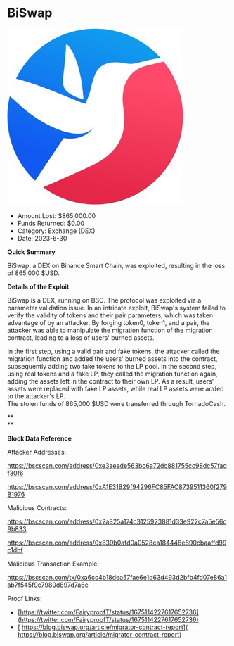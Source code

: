 # BiSwap
![BiSwap](/rektimages/BiSwap.png)
- Amount Lost: $865,000.00
- Funds Returned: $0.00
- Category: Exchange (DEX)
- Date: 2023-6-30

**Quick Summary**

BiSwap, a DEX on Binance Smart Chain, was exploited, resulting in the loss of 865,000 $USD.

  


 **Details of the Exploit**

BiSwap is a DEX, running on BSC. The protocol was exploited via a parameter validation issue. In an intricate exploit, BiSwap's system failed to verify the validity of tokens and their pair parameters, which was taken advantage of by an attacker. By forging token0, token1, and a pair, the attacker was able to manipulate the migration function of the migration contract, leading to a loss of users' burned assets.

In the first step, using a valid pair and fake tokens, the attacker called the migration function and added the users' burned assets into the contract, subsequently adding two fake tokens to the LP pool. In the second step, using real tokens and a fake LP, they called the migration function again, adding the assets left in the contract to their own LP. As a result, users' assets were replaced with fake LP assets, while real LP assets were added to the attacker's LP.  
The stolen funds of 865,000 $USD were transferred through TornadoCash.

 **  
**

 **Block Data Reference**

Attacker Addresses:

https://bscscan.com/address/0xe3aeede563bc6a72dc881755cc98dc57fadf30f6

https://bscscan.com/address/0xA1E31B29f94296FC85FAC8739511360f279B1976

  


Malicious Contracts:

https://bscscan.com/address/0x2a825a174c3125923881d33e922c7a5e56c9b833

https://bscscan.com/address/0x839b0afd0a0528ea184448e890cbaaffd99c1dbf

  


Malicious Transaction Example:

https://bscscan.com/tx/0xa6cc4b18dea57fae6e1d63d493d2bfb4fd07e86a1ab7f545f9c7980d897d7a6c


Proof Links:
- [https://twitter.com/FairyproofT/status/1675114227617652736](https://twitter.com/FairyproofT/status/1675114227617652736)
- [ https://blog.biswap.org/article/migrator-contract-report]( https://blog.biswap.org/article/migrator-contract-report)


